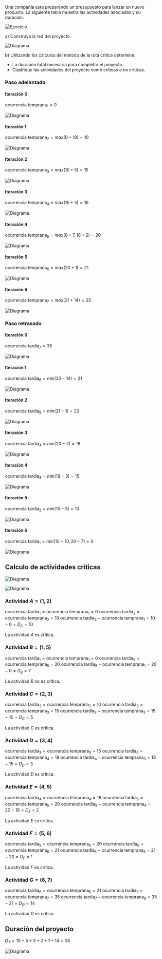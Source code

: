 Una compañía esta preparando un presupuesto para lanzar un nuevo producto.  La siguiente tabla muestra las actividades asociadas y su duración.

![Ejercicio](./images/OR.May%2026,%202024.M3%206.2.img%201.png)


a) Construya la red del proyecto.

![Diagrama](./images/OR.May%2026,%202024.M3%206.2.img%202.png)


b) Utilizando los cálculos del método de la ruta crítica determine:
-  La duración total necesaria para completar el proyecto.
-  Clasifique las actividades del proyecto como críticas o no críticas.

### Paso adelantado
#### Iteración 0
$\textrm{ocurrencia temprana}_1=0$

![Diagrama](./images/OR.May%2026,%202024.M3%206.2.img%203.png)

#### Iteración 1
$\textrm{ocurrencia temprana}_2=max(0+10)=10$

![Diagrama](./images/OR.May%2026,%202024.M3%206.2.img%204.png)

#### Iteración 2
$\textrm{ocurrencia temprana}_3=max(10+5)=15$

![Diagrama](./images/OR.May%2026,%202024.M3%206.2.img%205.png)

#### Iteración 3
$\textrm{ocurrencia temprana}_4=max(15+3)=18$

![Diagrama](./images/OR.May%2026,%202024.M3%206.2.img%206.png)

#### Iteración 4
$\textrm{ocurrencia temprana}_5=max(0+7,18+2)=20$

![Diagrama](./images/OR.May%2026,%202024.M3%206.2.img%207.png)

#### Iteración 5
$\textrm{ocurrencia temprana}_6=max(20+1)=21$

![Diagrama](./images/OR.May%2026,%202024.M3%206.2.img%208.png)

#### Iteración 6
$\textrm{ocurrencia temprana}_7=max(21+14)=35$

![Diagrama](./images/OR.May%2026,%202024.M3%206.2.img%209.png)


### Paso retrasado
#### Iteración 0
$\textrm{ocurrencia tardía}_7=35$

![Diagrama](./images/OR.May%2026,%202024.M3%206.2.img%2010.png)

#### Iteración 1
$\textrm{ocurrencia tardía}_6=min(35-14)=21$

![Diagrama](./images/OR.May%2026,%202024.M3%206.2.img%2011.png)

#### Iteración 2
$\textrm{ocurrencia tardía}_5=min(21-1)=20$

![Diagrama](./images/OR.May%2026,%202024.M3%206.2.img%2012.png)

#### Iteración 3
$\textrm{ocurrencia tardía}_4=min(20-2)=18$

![Diagrama](./images/OR.May%2026,%202024.M3%206.2.img%2013.png)

#### Iteración 4
$\textrm{ocurrencia tardía}_3=min(18-3)=15$

![Diagrama](./images/OR.May%2026,%202024.M3%206.2.img%2014.png)

#### Iteración 5
$\textrm{ocurrencia tardía}_2=min(15-5)=10$

![Diagrama](./images/OR.May%2026,%202024.M3%206.2.img%2015.png)

#### Iteración 6
$\textrm{ocurrencia tardía}_1=min(10-10, 20-7)=0$

![Diagrama](./images/OR.May%2026,%202024.M3%206.2.img%2016.png)


## Calculo de actividades críticas
![Diagrama](./images/OR.May%2026,%202024.M3%206.2.img%209.png)

![Diagrama](./images/OR.May%2026,%202024.M3%206.2.img%2016.png)


### Actividad $A=(1,2)$
$\textrm{ocurrencia tardía}_1=\textrm{ocurrencia temprana}_1=0$
$\textrm{ocurrencia tardía}_2=\textrm{ocurrencia temprana}_2=10$
$\textrm{ocurrencia tardía}_2-\textrm{ocurrencia temprana}_1=10-0=D_A=10$

La actividad $A$ es crítica.

### Actividad $B=(1,5)$
$\textrm{ocurrencia tardía}_1=\textrm{ocurrencia temprana}_1=0$
$\textrm{ocurrencia tardía}_5=\textrm{ocurrencia temprana}_5=20$
$\textrm{ocurrencia tardía}_5-\textrm{ocurrencia temprana}_1=20-0 \ne D_B=7$

La actividad $B$ no es crítica.

### Actividad $C=(2,3)$
$\textrm{ocurrencia tardía}_2=\textrm{ocurrencia temprana}_2=10$
$\textrm{ocurrencia tardía}_3=\textrm{ocurrencia temprana}_3=15$
$\textrm{ocurrencia tardía}_3-\textrm{ocurrencia temprana}_2=15-10=D_C=5$

La actividad $C$ es crítica.

### Actividad $D=(3,4)$
$\textrm{ocurrencia tardía}_3=\textrm{ocurrencia temprana}_3=15$
$\textrm{ocurrencia tardía}_4=\textrm{ocurrencia temprana}_4=18$
$\textrm{ocurrencia tardía}_4-\textrm{ocurrencia temprana}_3=18-15=D_D=3$

La actividad $D$ es crítica.

### Actividad $E=(4,5)$
$\textrm{ocurrencia tardía}_4=\textrm{ocurrencia temprana}_4=18$
$\textrm{ocurrencia tardía}_5=\textrm{ocurrencia temprana}_5=20$
$\textrm{ocurrencia tardía}_5-\textrm{ocurrencia temprana}_4=20-18=D_E=2$

La actividad $E$ es crítica.

### Actividad $F=(5,6)$
$\textrm{ocurrencia tardía}_5=\textrm{ocurrencia temprana}_5=20$
$\textrm{ocurrencia tardía}_6=\textrm{ocurrencia temprana}_6=21$
$\textrm{ocurrencia tardía}_6-\textrm{ocurrencia temprana}_5=21-20=D_F=1$

La actividad $F$ es crítica.

### Actividad $G=(6,7)$
$\textrm{ocurrencia tardía}_6=\textrm{ocurrencia temprana}_6=21$
$\textrm{ocurrencia tardía}_7=\textrm{ocurrencia temprana}_7=35$
$\textrm{ocurrencia tardía}_7-\textrm{ocurrencia temprana}_6=35-21=D_G=14$

La actividad $G$ es crítica.

## Duración del proyecto
$D_T=10+5+3+2+1+14=35$

![Diagrama](./images/OR.May%2026,%202024.M3%206.2.img%2017.png)
